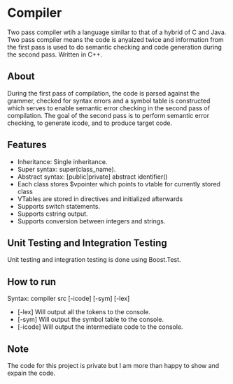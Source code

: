# Compiler
Two pass compiler wtih a language similar to that of a hybrid of C and Java. Two pass compiler means the code is anyalzed twice and information from the first pass is used to do semantic checking and code generation during the second pass. Written in C++.

## About
During the first pass of compilation, the code is parsed against the grammer, checked for syntax errors and a symbol table is constructed which serves to enable semantic error checking in the second pass of compilation.
The goal of the second pass is to perform semantic error checking, to generate icode, and to produce target code.

## Features
- Inheritance: Single inheritance.
- Super syntax: super(class_name).
- Abstract syntax: [public|private] abstract identifier()
- Each class stores $vpointer which points to vtable for currently stored class
- VTables are stored in directives and initialized afterwards
- Supports switch statements.
- Supports cstring output.
- Supports conversion between integers and strings.

## Unit Testing and Integration Testing
Unit testing and integration testing is done using Boost.Test.

## How to run
Syntax: compiler src [-icode] [-sym] [-lex]

- [-lex]   Will output all the tokens to the console.
- [-sym]   Will output the symbol table to the console.
- [-icode] Will output the intermediate code to the console.

## Note
The code for this project is private but I am more than happy to show and expain the code.
